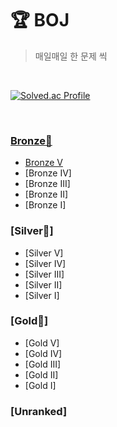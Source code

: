 # 🏆 BOJ

> 매일매일 한 문제 씩

<br>

[![Solved.ac Profile](http://mazassumnida.wtf/api/v2/generate_badge?boj=shsh010914)](https://solved.ac/shsh010914)

<br>

### [Bronze🥉](https://github.com/swuhyeon/BOJ/tree/main/Bronze)
 - [Bronze V](https://github.com/swuhyeon/BOJ/tree/main/Bronze/Bronze%20V)
 - [Bronze IV]
 - [Bronze III]
 - [Bronze II]
 - [Bronze I]

### [Silver🥈]
 - [Silver V]
 - [Silver IV]
 - [Silver III]
 - [Silver II]
 - [Silver I]

### [Gold🥇]
 - [Gold V]
 - [Gold IV]
 - [Gold III]
 - [Gold II]
 - [Gold I]

### [Unranked]

